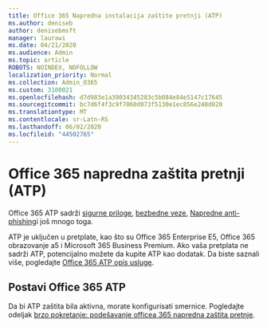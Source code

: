 ```yaml
---
title: Office 365 Napredna instalacija zaštite pretnji (ATP)
ms.author: deniseb
author: denisebmsft
manager: laurawi
ms.date: 04/21/2020
ms.audience: Admin
ms.topic: article
ROBOTS: NOINDEX, NOFOLLOW
localization_priority: Normal
ms.collection: Admin_O365
ms.custom: 3100021
ms.openlocfilehash: d7d983e1a39034345283c5b084e84e5147c17645
ms.sourcegitcommit: bc7d6f4f3c9f7060d073f5130e1ec856e248d020
ms.translationtype: MT
ms.contentlocale: sr-Latn-RS
ms.lasthandoff: 06/02/2020
ms.locfileid: "44502765"
---
```

# <a name="office-365-advanced-threat-protection-atp"></a>Office 365 napredna zaštita pretnji (ATP)

Office 365 ATP sadrži [sigurne priloge](https://docs.microsoft.com/microsoft-365/security/office-365-security/atp-safe-attachments), [bezbedne veze](https://docs.microsoft.com/microsoft-365/security/office-365-security/atp-safe-links), [Napredne anti-phishing](https://docs.microsoft.com/microsoft-365/security/office-365-security/atp-anti-phishing)i još mnogo toga. 

ATP je uključen u pretplate, kao što su Office 365 Enterprise E5, Office 365 obrazovanje a5 i Microsoft 365 Business Premium. Ako vaša pretplata ne sadrži ATP, potencijalno možete da kupite ATP kao dodatak. Da biste saznali više, pogledajte [Office 365 ATP opis usluge](https://docs.microsoft.com/office365/servicedescriptions/office-365-advanced-threat-protection-service-description).

## <a name="set-up-office-365-atp"></a>Postavi Office 365 ATP

Da bi ATP zaštita bila aktivna, morate konfigurisati smernice. Pogledajte odeljak [brzo pokretanje: podešavanje officea 365 napredna zaštita pretnje](https://docs.microsoft.com/office365/securitycompliance/checklist-atp-setup).

